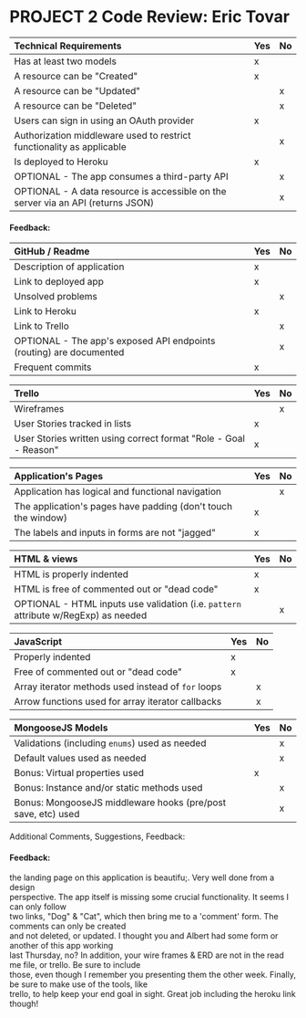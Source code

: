 # PROJECT 2 Code Review: Eric Tovar

Technical Requirements         | Yes | No |
:--                            |:--  |:-- |
Has at least two models        |  x   |    |
A resource can be "Created"  |  x   |    |
A resource can be "Updated"  |     |  x  |
A resource can be "Deleted"  |     |  x  |
Users can sign in using an OAuth provider  |  x   |    |
Authorization middleware used to restrict functionality as applicable |     |  x  |
Is deployed to Heroku          |  x   |    |
OPTIONAL - The app consumes a third-party API |     | x   |
OPTIONAL - A data resource is accessible on the server via an API (returns JSON)   |     |  x  |

#### Feedback: 

GitHub / Readme                                 | Yes | No |
:--                                    |:--  |:-- |
Description of application |  x   |    |
Link to deployed app | x |  |
Unsolved problems                      |     |  x  |
Link to Heroku                         |  x   |    |
Link to Trello                         |     |  x  |
OPTIONAL - The app's exposed API endpoints (routing) are documented   |     | x   |
Frequent commits      |  x   |    |

Trello                                 | Yes | No |
:--                                    | :-- |:-- |
Wireframes                             |     |  x  |
User Stories tracked in lists  |  x   |    |
User Stories written using correct format "Role - Goal - Reason"  |  x   |    |

Application's Pages                           | Yes |  No |
:-- | :-- | :-- |
Application has logical and functional navigation | |x |
The application's pages have padding (don't touch the window) |x | |
The labels and inputs in forms are not "jagged" |x | |

HTML & views                       | Yes |  No |
:-- | :-- | :-- |
HTML is properly indented                     |  x   |     |
HTML is free of commented out or "dead code"  |  x   |     |
OPTIONAL - HTML inputs use validation (i.e. `pattern` attribute w/RegExp) as needed                 |     |  x   |


JavaScript                    | Yes |  No |
:-- | :-- | :-- |
Properly indented                   |  x   |     |
Free of commented out or "dead code"  |  x   |     |
Array iterator methods used instead of `for` loops | |x |
Arrow functions used for array iterator callbacks | |x |

MongooseJS Models                    | Yes |  No |
:-- | :-- | :-- |
Validations (including `enums`) used as needed  |     |  x   |
Default values used as needed  |     |  x   |
Bonus: Virtual properties used  |  x   |     |
Bonus: Instance and/or static methods used | |x |
Bonus: MongooseJS middleware hooks (pre/post save, etc) used | |x  |


Additional Comments, Suggestions, Feedback:

#### Feedback:  
the landing page on this application is beautifu;. Very well done from a design
<br> perspective. The app itself is missing some crucial functionality. It seems I can only follow
<br> two links, "Dog" & "Cat", which then bring me to a 'comment' form. The comments can only be created 
<br> and not deleted, or updated. I thought you and Albert had some form or another of this app working
<br> last Thursday, no? In addition, your wire frames & ERD are not in the read me file, or trello. Be sure to include
<br> those, even though I remember you presenting them the other week. Finally, be sure to make use of the tools, like <br> trello, to help keep your end goal in sight. Great job including the heroku link though! 